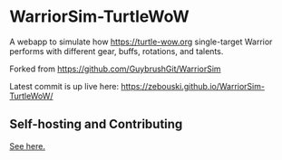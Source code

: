 # WarriorSim-TurtleWoW
A webapp to simulate how https://turtle-wow.org single-target Warrior performs with different gear, buffs, rotations, and talents.

Forked from https://github.com/GuybrushGit/WarriorSim

Latest commit is up live here:
https://zebouski.github.io/WarriorSim-TurtleWoW/

## Self-hosting and Contributing

[See here.](CONTRIBUTING.md)
